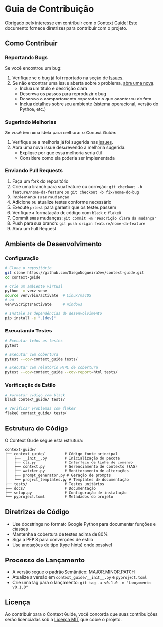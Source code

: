 # Guia de Contribuição

Obrigado pelo interesse em contribuir com o Context Guide! Este documento fornece diretrizes para contribuir com o projeto.

## Como Contribuir

### Reportando Bugs

Se você encontrou um bug:

1. Verifique se o bug já foi reportado na seção de [Issues](https://github.com/DiegoNogueiraDev/context-guide/issues).
2. Se não encontrar uma issue aberta sobre o problema, [abra uma nova](https://github.com/DiegoNogueiraDev/context-guide/issues/new).
   - Inclua um título e descrição clara
   - Descreva os passos para reproduzir o bug
   - Descreva o comportamento esperado e o que aconteceu de fato
   - Inclua detalhes sobre seu ambiente (sistema operacional, versão do Python, etc.)

### Sugerindo Melhorias

Se você tem uma ideia para melhorar o Context Guide:

1. Verifique se a melhoria já foi sugerida nas [Issues](https://github.com/DiegoNogueiraDev/context-guide/issues).
2. Abra uma nova issue descrevendo a melhoria sugerida.
   - Explique por que essa melhoria seria útil
   - Considere como ela poderia ser implementada

### Enviando Pull Requests

1. Faça um fork do repositório
2. Crie uma branch para sua feature ou correção: `git checkout -b feature/nome-da-feature` ou `git checkout -b fix/nome-do-bug`
3. Implemente suas mudanças
4. Adicione ou atualize testes conforme necessário
5. Execute `pytest` para garantir que os testes passem
6. Verifique a formatação do código com `black` e `flake8`
7. Commit suas mudanças: `git commit -m 'Descrição clara da mudança'` 
8. Push para sua branch: `git push origin feature/nome-da-feature`
9. Abra um Pull Request

## Ambiente de Desenvolvimento

### Configuração

```bash
# Clone o repositório
git clone https://github.com/DiegoNogueiraDev/context-guide.git
cd context-guide

# Crie um ambiente virtual
python -m venv venv
source venv/bin/activate  # Linux/macOS
# ou
venv\Scripts\activate     # Windows

# Instale as dependências de desenvolvimento
pip install -e ".[dev]"
```

### Executando Testes

```bash
# Executar todos os testes
pytest

# Executar com cobertura
pytest --cov=context_guide tests/

# Executar com relatório HTML de cobertura
pytest --cov=context_guide --cov-report=html tests/
```

### Verificação de Estilo

```bash
# Formatar código com black
black context_guide/ tests/

# Verificar problemas com flake8
flake8 context_guide/ tests/
```

## Estrutura do Código

O Context Guide segue esta estrutura:

```
context-guide/
├── context_guide/         # Código fonte principal
│   ├── __init__.py        # Inicialização do pacote
│   ├── cli.py             # Interface de linha de comando
│   ├── context.py         # Gerenciamento de contexto (RAG)
│   ├── watcher.py         # Monitoramento de alterações
│   ├── prompt_generator.py # Geração de prompts
│   └── project_templates.py # Templates de documentação
├── tests/                 # Testes unitários
├── docs/                  # Documentação
├── setup.py               # Configuração de instalação
└── pyproject.toml         # Metadados do projeto
```

## Diretrizes de Código

- Use docstrings no formato Google Python para documentar funções e classes
- Mantenha a cobertura de testes acima de 80%
- Siga a PEP 8 para convenções de estilo
- Use anotações de tipo (type hints) onde possível

## Processo de Lançamento

- A versão segue o padrão Semântico: MAJOR.MINOR.PATCH
- Atualize a versão em `context_guide/__init__.py` e `pyproject.toml`
- Crie uma tag para o lançamento: `git tag -a v0.1.0 -m "Lançamento v0.1.0"`

## Licença

Ao contribuir para o Context Guide, você concorda que suas contribuições serão licenciadas sob a [Licença MIT](LICENSE) que cobre o projeto. 